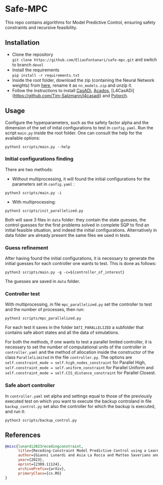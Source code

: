 # Safe-MPC

This repo contains algorithms for Model Predictive Control, ensuring safety constraints and recursive feasibility.

## Installation
- Clone the repository\
`git clone https://github.com/EliasFontanari/safe-mpc.git`
and switch to branch `devel`
- Install the requirements\
`pip install -r requirements.txt`
- Inside the root folder, download the zip (containing the Neural Network weights) from [here](https://drive.google.com/drive/folders/1RxXyuD6rPAJ7cdMhbY2nh_YfajpJ8Ku-?usp=sharing),
rename it as `nn_models.zip` and unzip it.
- Follow the instructions to install [CasADi](https://web.casadi.org/get/), [Acados](https://docs.acados.org/installation/index.html), [L4CasADi] (https://github.com/Tim-Salzmann/l4casadi) and [Pytorch](https://pytorch.org/get-started/locally/).

## Usage 
Configure the hyperparameters, such as the safety factor alpha and the dimension of the set of inital configurations to test in `config.yaml`.
Run the script `main.py` inside the root folder. One can consult the help for the available options:
```
python3 scripts/main.py --help
```
### Initial configurations finding
There are two methods:
- Without multiprocessing, it will found the initial configurations for the parameters set in `config.yaml` :
```
python3 scripts/main.py -i
```
- With multiprocessing: 
```
python3 scripts/init_parallelized.py
```
Both will save 3 files in `data` folder: they contain the state guesses, the control guesses for the first problems solved in complete SQP to find an initial feasible situation, and indeed the initial configurations.
Alternatively in data folder are already present the same files we used in tests.

### Guess refinement
After having found the initial configurations, it is necessary to generate the initial guesses for each controller one wants to test.
This is done as follows:
```
python3 scripts/main.py -g -c=${controller_of_interest}
```
The guesses are saved in `data` folder.
### Controller test
<!-- There are two methods:
- Without multiprocessing:
```
python3 scripts/main.py --rti -c=${controller_of_interest}
```
Each test executed will generate a folder in `data`. It contains data of simulations. Indeed results and states from which backup control starts are saved in `data`.    -->
With multiprocessing, in file `mpc_parallelized.py` set the controller to test and the number of processes, then run: 
```
python3 scripts/mpc_parallelized.py
```
For each test it saves in the folder `DATI_PARALLELIZED` a subfolder that contains safe abort states and all the data of simulations.

For both the methods, if one wants to test a parallel limited controller, it is necessary to set the number of computational units of the controller in `controller.yaml` and the method of allocation inside the constructor of the class `ParallelLimited` in the file `controller.py`.
The options are `self.constraint_mode = self.high_nodes_constraint` for Parallel High, `self.constraint_mode = self.uniform_constraint` for Parallel Uniform and `self.constraint_mode = self.CIS_distance_constraint` for Parallel Closest.

### Safe abort controller
In `controller.yaml` set alpha and settings equal to those of the previously executed test on which you want to execute the backup controland in file `backup_control.py` set also the controller for which the backup is executed, and run it:
```
python3 scripts/backup_control.py
```

## References
```bibtex
@misc{lunardi2023recedingconstraint,
      title={Receding-Constraint Model Predictive Control using a Learned Approximate Control-Invariant Set}, 
      author={Gianni Lunardi and Asia La Rocca and Matteo Saveriano and Andrea Del Prete},
      year={2023},
      eprint={2309.11124},
      archivePrefix={arXiv},
      primaryClass={cs.RO}
}
```

